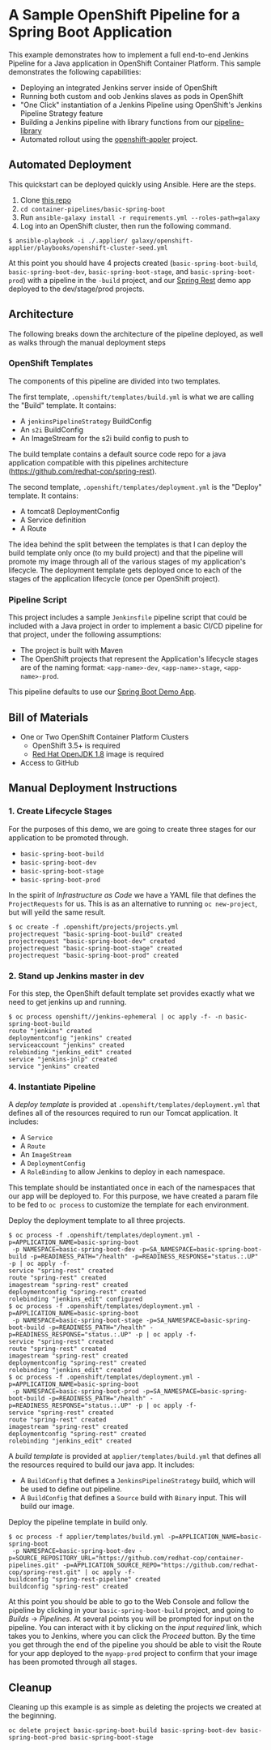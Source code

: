 # A Sample OpenShift Pipeline for a Spring Boot Application

This example demonstrates how to implement a full end-to-end Jenkins Pipeline for a Java application in OpenShift Container Platform. This sample demonstrates the following capabilities:

* Deploying an integrated Jenkins server inside of OpenShift
* Running both custom and oob Jenkins slaves as pods in OpenShift
* "One Click" instantiation of a Jenkins Pipeline using OpenShift's Jenkins Pipeline Strategy feature
* Building a Jenkins pipeline with library functions from our [pipeline-library](https://github.com/redhat-cop/pipeline-library)
* Automated rollout using the [openshift-appler](https://github.com/redhat-cop/openshift-applier) project.

## Automated Deployment

This quickstart can be deployed quickly using Ansible. Here are the steps.

1. Clone [this repo](https://github.com/redhat-cop/container-pipelines)
2. `cd container-pipelines/basic-spring-boot`
3. Run `ansible-galaxy install -r requirements.yml --roles-path=galaxy`
2. Log into an OpenShift cluster, then run the following command.
```
$ ansible-playbook -i ./.applier/ galaxy/openshift-applier/playbooks/openshift-cluster-seed.yml
```

At this point you should have 4 projects created (`basic-spring-boot-build`, `basic-spring-boot-dev`, `basic-spring-boot-stage`, and `basic-spring-boot-prod`) with a pipeline in the `-build` project, and our [Spring Rest](https://github.com/redhat-cop/spring-rest) demo app deployed to the dev/stage/prod projects.

## Architecture

The following breaks down the architecture of the pipeline deployed, as well as walks through the manual deployment steps

### OpenShift Templates

The components of this pipeline are divided into two templates.

The first template, `.openshift/templates/build.yml` is what we are calling the "Build" template. It contains:

* A `jenkinsPipelineStrategy` BuildConfig
* An `s2i` BuildConfig
* An ImageStream for the s2i build config to push to

The build template contains a default source code repo for a java application compatible with this pipelines architecture (https://github.com/redhat-cop/spring-rest).

The second template, `.openshift/templates/deployment.yml` is the "Deploy" template. It contains:

* A tomcat8 DeploymentConfig
* A Service definition
* A Route

The idea behind the split between the templates is that I can deploy the build template only once (to my build project) and that the pipeline will promote my image through all of the various stages of my application's lifecycle. The deployment template gets deployed once to each of the stages of the application lifecycle (once per OpenShift project).

### Pipeline Script

This project includes a sample `Jenkinsfile` pipeline script that could be included with a Java project in order to implement a basic CI/CD pipeline for that project, under the following assumptions:

* The project is built with Maven
* The OpenShift projects that represent the Application's lifecycle stages are of the naming format: `<app-name>-dev`, `<app-name>-stage`, `<app-name>-prod`.

This pipeline defaults to use our [Spring Boot Demo App](https://github.com/redhat-cop/spring-rest).

## Bill of Materials

* One or Two OpenShift Container Platform Clusters
  * OpenShift 3.5+ is required
  * [Red Hat OpenJDK 1.8](https://access.redhat.com/containers/?tab=overview#/registry.access.redhat.com/redhat-openjdk-18/openjdk18-openshift) image is required
* Access to GitHub

## Manual Deployment Instructions

### 1. Create Lifecycle Stages

For the purposes of this demo, we are going to create three stages for our application to be promoted through.

- `basic-spring-boot-build`
- `basic-spring-boot-dev`
- `basic-spring-boot-stage`
- `basic-spring-boot-prod`

In the spirit of _Infrastructure as Code_ we have a YAML file that defines the `ProjectRequests` for us. This is as an alternative to running `oc new-project`, but will yeild the same result.

```
$ oc create -f .openshift/projects/projects.yml
projectrequest "basic-spring-boot-build" created
projectrequest "basic-spring-boot-dev" created
projectrequest "basic-spring-boot-stage" created
projectrequest "basic-spring-boot-prod" created
```

### 2. Stand up Jenkins master in dev

For this step, the OpenShift default template set provides exactly what we need to get jenkins up and running.

```
$ oc process openshift//jenkins-ephemeral | oc apply -f- -n basic-spring-boot-build
route "jenkins" created
deploymentconfig "jenkins" created
serviceaccount "jenkins" created
rolebinding "jenkins_edit" created
service "jenkins-jnlp" created
service "jenkins" created
```

### 4. Instantiate Pipeline

A _deploy template_ is provided at `.openshift/templates/deployment.yml` that defines all of the resources required to run our Tomcat application. It includes:

* A `Service`
* A `Route`
* An `ImageStream`
* A `DeploymentConfig`
* A `RoleBinding` to allow Jenkins to deploy in each namespace.

This template should be instantiated once in each of the namespaces that our app will be deployed to. For this purpose, we have created a param file to be fed to `oc process` to customize the template for each environment.

Deploy the deployment template to all three projects.
```
$ oc process -f .openshift/templates/deployment.yml -p=APPLICATION_NAME=basic-spring-boot
 -p NAMESPACE=basic-spring-boot-dev -p=SA_NAMESPACE=basic-spring-boot-build -p=READINESS_PATH="/health" -p=READINESS_RESPONSE="status.:.UP" -p | oc apply -f-
service "spring-rest" created
route "spring-rest" created
imagestream "spring-rest" created
deploymentconfig "spring-rest" created
rolebinding "jenkins_edit" configured
$ oc process -f .openshift/templates/deployment.yml -p=APPLICATION_NAME=basic-spring-boot
 -p NAMESPACE=basic-spring-boot-stage -p=SA_NAMESPACE=basic-spring-boot-build -p=READINESS_PATH="/health" -p=READINESS_RESPONSE="status.:.UP" -p | oc apply -f-
service "spring-rest" created
route "spring-rest" created
imagestream "spring-rest" created
deploymentconfig "spring-rest" created
rolebinding "jenkins_edit" created
$ oc process -f .openshift/templates/deployment.yml -p=APPLICATION_NAME=basic-spring-boot
 -p NAMESPACE=basic-spring-boot-prod -p=SA_NAMESPACE=basic-spring-boot-build -p=READINESS_PATH="/health" -p=READINESS_RESPONSE="status.:.UP" -p | oc apply -f-
service "spring-rest" created
route "spring-rest" created
imagestream "spring-rest" created
deploymentconfig "spring-rest" created
rolebinding "jenkins_edit" created
```

A _build template_ is provided at `applier/templates/build.yml` that defines all the resources required to build our java app. It includes:

* A `BuildConfig` that defines a `JenkinsPipelineStrategy` build, which will be used to define out pipeline.
* A `BuildConfig` that defines a `Source` build with `Binary` input. This will build our image.

Deploy the pipeline template in build only.
```
$ oc process -f applier/templates/build.yml -p=APPLICATION_NAME=basic-spring-boot
 -p NAMESPACE=basic-spring-boot-dev -p=SOURCE_REPOSITORY_URL="https://github.com/redhat-cop/container-pipelines.git" -p=APPLICATION_SOURCE_REPO="https://github.com/redhat-cop/spring-rest.git" | oc apply -f-
buildconfig "spring-rest-pipeline" created
buildconfig "spring-rest" created
```

At this point you should be able to go to the Web Console and follow the pipeline by clicking in your `basic-spring-boot-build` project, and going to *Builds* -> *Pipelines*. At several points you will be prompted for input on the pipeline. You can interact with it by clicking on the _input required_ link, which takes you to Jenkins, where you can click the *Proceed* button. By the time you get through the end of the pipeline you should be able to visit the Route for your app deployed to the `myapp-prod` project to confirm that your image has been promoted through all stages.

## Cleanup

Cleaning up this example is as simple as deleting the projects we created at the beginning.

```
oc delete project basic-spring-boot-build basic-spring-boot-dev basic-spring-boot-prod basic-spring-boot-stage
```
